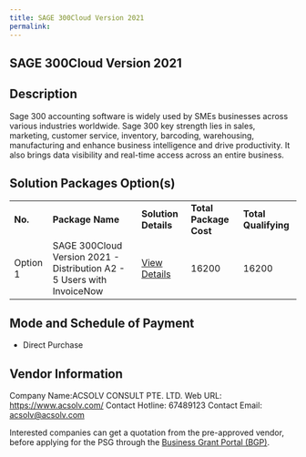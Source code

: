 ```yaml
---
title: SAGE 300Cloud Version 2021
permalink: 
---
```


## SAGE 300Cloud Version 2021

## Description

Sage 300 accounting software is widely used by SMEs businesses across various industries worldwide. Sage 300 key strength lies in sales, marketing, customer service, inventory, barcoding, warehousing, manufacturing and enhance business intelligence and drive productivity. It also brings data visibility and real-time access across an entire business.

## Solution Packages Option(s)

<table>
<tr>
<td><b>No.</b></td>
<td><b>Package Name</b></td>
<td><b>Solution Details</b></td>
<td><b>Total Package Cost</b></td>
<td><b>Total Qualifying</b></td>
</tr>
<tr>
<td>Option 1</td>
<td>SAGE 300Cloud Version 2021 - Distribution A2 - 5 Users with InvoiceNow</td>
<td><a href='https://www.gobusiness.gov.sg/images/psg/Desensitised_Acsolv_Consult_Annex_3_CR_wef_2_Sept_2021_Part_2.pdf'>View Details</a></td>
<td>16200</td>
<td>16200</td>
</tr>
</table>

## Mode and Schedule of Payment

 - Direct Purchase

## Vendor Information

 Company Name:ACSOLV CONSULT PTE. LTD. 
Web URL: https://www.acsolv.com/ 
Contact Hotline: 67489123 
Contact Email: acsolv@acsolv.com 


Interested companies can get a quotation from the pre-approved vendor, before applying for the PSG through the <a href='https://www.businessgrants.gov.sg/'>Business Grant Portal (BGP)</a>.

